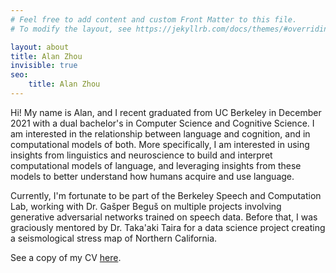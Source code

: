```yaml
---
# Feel free to add content and custom Front Matter to this file.
# To modify the layout, see https://jekyllrb.com/docs/themes/#overriding-theme-defaults

layout: about
title: Alan Zhou
invisible: true
seo:
    title: Alan Zhou
---
```


Hi! My name is Alan, and I recent graduated from UC Berkeley in December 2021 with a dual bachelor's in Computer Science and Cognitive Science. I am interested in the relationship between language and cognition, and in computational models of both. More specifically, I am interested in using insights from linguistics and neuroscience to build and interpret computational models of language, and leveraging insights from these models to better understand how humans acquire and use language. 

Currently, I'm fortunate to be part of the Berkeley Speech and Computation Lab, working with Dr. Gašper Beguš on multiple projects involving generative adversarial networks trained on speech data. Before that, I was graciously mentored by Dr. Taka'aki Taira for a data science project creating a seismological stress map of Northern California.

See a copy of my CV [here](assets/pdf/CV.pdf).
